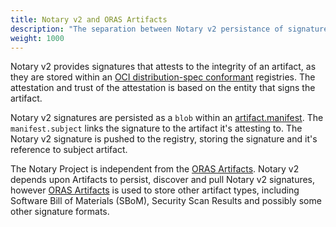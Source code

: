 ```yaml
---
title: Notary v2 and ORAS Artifacts
description: "The separation between Notary v2 persistance of signatures and ORAS Artifacts"
weight: 1000
---
```


Notary v2 provides signatures that attests to the integrity of an artifact, as they are stored within an [OCI distribution-spec conformant][oci-dist-conformance] registries.
The attestation and trust of the attestation is based on the entity that signs the artifact.

Notary v2 signatures are persisted as a `blob` within an [artifact.manifest][artifact-manifest-spec]. The `manifest.subject` links the signature to the artifact it's attesting to. The Notary v2 signature is pushed to the registry, storing the signature and it's reference to subject artifact.

The Notary Project is independent from the [ORAS Artifacts][artifacts-repo]. Notary v2 depends upon Artifacts to persist, discover and pull Notary v2 signatures, however [ORAS Artifacts][artifacts-repo] is used to store other artifact types, including Software Bill of Materials (SBoM), Security Scan Results and possibly some other signature formats.


[artifact-manifest-spec]:   https://github.com/oras-project/artifacts-spec/blob/main/artifact-manifest.md
[artifacts-repo]:           https://github.com/oras-project/artifacts-spec
[oci-dist-conformance]:     https://github.com/opencontainers/oci-conformance/tree/main/distribution-spec
